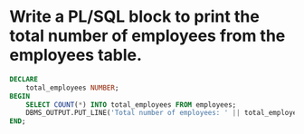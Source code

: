 #  Write a PL/SQL block to print the total number of employees from the employees table. 
```sql
DECLARE
    total_employees NUMBER;
BEGIN
    SELECT COUNT(*) INTO total_employees FROM employees;
    DBMS_OUTPUT.PUT_LINE('Total number of employees: ' || total_employees);
END;
```